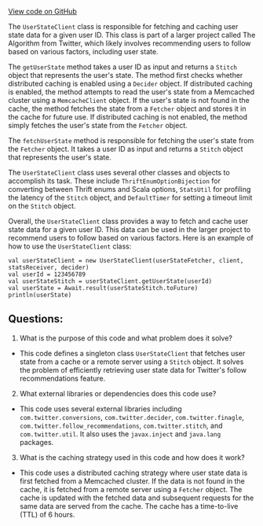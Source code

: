 [View code on GitHub](https://github.com/misbahsy/the-algorithm/follow-recommendations-service/common/src/main/scala/com/twitter/follow_recommendations/common/clients/user_state/UserStateClient.scala)

The `UserStateClient` class is responsible for fetching and caching user state data for a given user ID. This class is part of a larger project called The Algorithm from Twitter, which likely involves recommending users to follow based on various factors, including user state.

The `getUserState` method takes a user ID as input and returns a `Stitch` object that represents the user's state. The method first checks whether distributed caching is enabled using a `Decider` object. If distributed caching is enabled, the method attempts to read the user's state from a Memcached cluster using a `MemcacheClient` object. If the user's state is not found in the cache, the method fetches the state from a `Fetcher` object and stores it in the cache for future use. If distributed caching is not enabled, the method simply fetches the user's state from the `Fetcher` object.

The `fetchUserState` method is responsible for fetching the user's state from the `Fetcher` object. It takes a user ID as input and returns a `Stitch` object that represents the user's state.

The `UserStateClient` class uses several other classes and objects to accomplish its task. These include `ThriftEnumOptionBijection` for converting between Thrift enums and Scala options, `StatsUtil` for profiling the latency of the `Stitch` object, and `DefaultTimer` for setting a timeout limit on the `Stitch` object.

Overall, the `UserStateClient` class provides a way to fetch and cache user state data for a given user ID. This data can be used in the larger project to recommend users to follow based on various factors. Here is an example of how to use the `UserStateClient` class:

```
val userStateClient = new UserStateClient(userStateFetcher, client, statsReceiver, decider)
val userId = 123456789
val userStateStitch = userStateClient.getUserState(userId)
val userState = Await.result(userStateStitch.toFuture)
println(userState)
```
## Questions: 
 1. What is the purpose of this code and what problem does it solve?
- This code defines a singleton class `UserStateClient` that fetches user state from a cache or a remote server using a `Stitch` object. It solves the problem of efficiently retrieving user state data for Twitter's follow recommendations feature.

2. What external libraries or dependencies does this code use?
- This code uses several external libraries including `com.twitter.conversions`, `com.twitter.decider`, `com.twitter.finagle`, `com.twitter.follow_recommendations`, `com.twitter.stitch`, and `com.twitter.util`. It also uses the `javax.inject` and `java.lang` packages.

3. What is the caching strategy used in this code and how does it work?
- This code uses a distributed caching strategy where user state data is first fetched from a Memcached cluster. If the data is not found in the cache, it is fetched from a remote server using a `Fetcher` object. The cache is updated with the fetched data and subsequent requests for the same data are served from the cache. The cache has a time-to-live (TTL) of 6 hours.